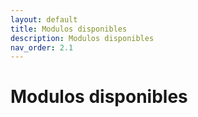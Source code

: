 ```yaml
---
layout: default
title: Modulos disponibles
description: Modulos disponibles
nav_order: 2.1
---
```


# Modulos disponibles